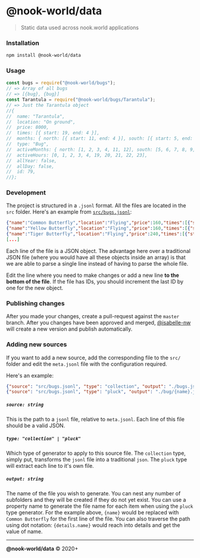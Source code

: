 # @nook-world/data

> Static data used across nook.world applications

### Installation

```bash
npm install @nook-world/data
```

### Usage

```javascript
const bugs = require("@nook-world/bugs");
// => Array of all bugs
// => [{bug}, {bug}]
const Tarantula = require("@nook-world/bugs/Tarantula");
// => Just the Tarantula object
//{
//  name: "Tarantula",
//  location: "On ground",
//  price: 8000,
//  times: [{ start: 19, end: 4 }],
//  months: { north: [{ start: 11, end: 4 }], south: [{ start: 5, end: 10 }] },
//  type: "Bug",
//  activeMonths: { north: [1, 2, 3, 4, 11, 12], south: [5, 6, 7, 8, 9, 10] },
//  activeHours: [0, 1, 2, 3, 4, 19, 20, 21, 22, 23],
//  allYear: false,
//  allDay: false,
//  id: 79,
//};
```

### Development

The project is structured in a `.jsonl` format. All the files are located in the `src` folder. Here's an example from [`src/bugs.jsonl`](src/bugs.jsonl):

```json
{"name":"Common Butterfly","location":"Flying","price":160,"times":[{"start":4,"end":19}],"months":{"north":[{"start":9,"end":6}],"south":[{"start":3,"end":12}]},"type":"Bug","activeMonths":{"north":[1,2,3,4,5,6,9,10,11,12],"south":[3,4,5,6,7,8,9,10,11,12]},"activeHours":[4,5,6,7,8,9,10,11,12,13,14,15,16,17,18,19],"allYear":false,"allDay":false,"id":1}
{"name":"Yellow Butterfly","location":"Flying","price":160,"times":[{"start":4,"end":19}],"months":{"north":[{"start":3,"end":6},{"start":9,"end":10}],"south":[{"start":3,"end":4},{"start":9,"end":12}]},"type":"Bug","activeMonths":{"north":[3,4,5,6,9,10],"south":[3,4,9,10,11,12]},"activeHours":[4,5,6,7,8,9,10,11,12,13,14,15,16,17,18,19],"allYear":false,"allDay":false,"id":2}
{"name":"Tiger Butterfly","location":"Flying","price":240,"times":[{"start":4,"end":19}],"months":{"north":[{"start":3,"end":9}],"south":[{"start":9,"end":3}]},"type":"Bug","activeMonths":{"north":[3,4,5,6,7,8,9],"south":[1,2,3,9,10,11,12]},"activeHours":[4,5,6,7,8,9,10,11,12,13,14,15,16,17,18,19],"allYear":false,"allDay":false,"id":3}
[...]
```

Each line of the file is a JSON object. The advantage here over a traditional JSON file (where you would have all these objects inside an array) is that we are able to parse a single line instead of having to parse the whole file.

Edit the line where you need to make changes or add a new line **to the bottom of the file**. If the file has IDs, you should increment the last ID by one for the new object.

### Publishing changes

After you made your changes, create a pull-request against the `master` branch. After you changes have been approved and merged, [@isabelle-nw](/isabelle-nw) will create a new version and publish automatically.

### Adding new sources

If you want to add a new source, add the corresponding file to the `src/` folder
and edit the `meta.jsonl` file with the configuration required.

Here's an example:

```json
{"source": "src/bugs.jsonl", "type": "collection", "output": "./bugs.js"}
{"source": "src/bugs.jsonl", "type": "pluck", "output": "./bug/{name}.js"}
```

##### `source: string`

This is the path to a `jsonl` file, relative to `meta.jsonl`. Each line of this
file should be a valid JSON.

##### `type: "collection" | "pluck"`

Which type of generator to apply to this source file. The `collection` type,
simply put, transforms the `jsonl` file into a traditional `json`. The `pluck`
type will extract each line to it's own file.

##### `output: string`

The name of the file you wish to generate. You can nest any number of subfolders
and they will be created if they do not yet exist. You can use a property name to
generate the file name for each item when using the `pluck` type generator. For the example above, `{name}` would be
replaced with `Common Butterfly` for the first line of the file. You can also
traverse the path using dot notation: `{details.name}` would reach into details and get the value of name.

---

**@nook-world/data** © 2020+
